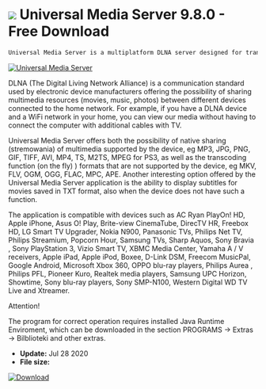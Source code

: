 # ![](https://cdn.softexe.net/static/icon/e/universal-media-server-8743.png) Universal Media Server 9.8.0 - Free Download

```sh
Universal Media Server is a multiplatform DLNA server designed for transcoding and sending multimedia files to devices that support DLNA technology through the network. The program is based on the PS3 Media Server solution.
```
[![Universal Media Server](https://gallery.dpcdn.pl/imgc/Tools/34196/g_-_420x350_1.5_-_x20131105141800_0.png)](https://softexe.net/win/multimedia/other/universal-media-server:hgdc.html)

DLNA (The Digital Living Network Alliance) is a communication standard used by electronic device manufacturers offering the possibility of sharing multimedia resources (movies, music, photos) between different devices connected to the home network. For example, if you have a DLNA device and a WiFi network in your home, you can view our media without having to connect the computer with additional cables with TV.
 
 Universal Media Server offers both the possibility of native sharing (stremowania) of multimedia supported by the device, eg MP3, JPG, PNG, GIF, TIFF, AVI, MP4, TS, M2TS, MPEG for PS3, as well as the transcoding function (on the fly) ) formats that are not supported by the device, eg MKV, FLV, OGM, OGG, FLAC, MPC, APE. Another interesting option offered by the Universal Media Server application is the ability to display subtitles for movies saved in TXT format, also when the device does not have such a function.
 
 The application is compatible with devices such as AC Ryan PlayOn! HD, Apple iPhone, Asus O! Play, Brite-view CinemaTube, DirecTV HR, Freebox HD, LG Smart TV Upgrader, Nokia N900, Panasonic TVs, Philips Net TV, Philips Streamium, Popcorn Hour, Samsung TVs, Sharp Aquos, Sony Bravia , Sony PlayStation 3, Vizio Smart TV, XBMC Media Center, Yamaha A / V receivers, Apple iPad, Apple iPod, Boxee, D-Link DSM, Freecom MusicPal, Google Android, Microsoft Xbox 360, OPPO blu-ray players, Philips Aurea , Philips PFL, Pioneer Kuro, Realtek media players, Samsung UPC Horizon, Showtime, Sony blu-ray players, Sony SMP-N100, Western Digital WD TV Live and Xtreamer.
 
 Attention!
 
 The program for correct operation requires installed Java Runtime Enviroment, which can be downloaded in the section PROGRAMS -&gt; Extras -&gt; Bilblioteki and other extras.


- **Update:** Jul 28 2020
- **File size:** 

[![Download](https://cdn.softexe.net/static/img/download.png)](https://softexe.net/win/multimedia/other/universal-media-server:hgdc.html)

